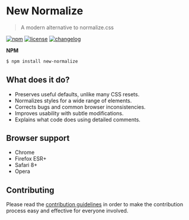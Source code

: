 # New Normalize

> A modern alternative to normalize.css

[![npm][npm-image]][npm-url] [![license][license-image]][license-url]
[![changelog][changelog-image]][changelog-url]


**NPM**

```sh
$ npm install new-normalize
```


## What does it do?

* Preserves useful defaults, unlike many CSS resets.
* Normalizes styles for a wide range of elements.
* Corrects bugs and common browser inconsistencies.
* Improves usability with subtle modifications.
* Explains what code does using detailed comments.


## Browser support

* Chrome
* Firefox ESR+
* Safari 8+
* Opera


## Contributing

Please read the [contribution guidelines](CONTRIBUTING.md) in order to make the
contribution process easy and effective for everyone involved.


[changelog-image]: https://img.shields.io/badge/changelog-md-blue.svg?style=flat-square
[changelog-url]: CHANGELOG.md
[license-image]: https://img.shields.io/npm/l/normalize.css.svg?style=flat-square
[license-url]: LICENSE
[npm-image]: https://img.shields.io/npm/v/normalize.css.svg?style=flat-square
[npm-url]: https://www.npmjs.com/package/new-normalize
